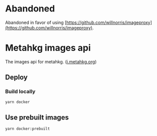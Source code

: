 # Abandoned

Abandoned in favor of using [https://github.com/willnorris/imageproxy](https://github.com/willnorris/imageproxy).

# Metahkg images api

The images api for metahkg. ([i.metahkg.org](https://i.metahkg.org))

## Deploy

### Build locally

```bash
yarn docker
```

## Use prebuilt images

```bash
yarn docker:prebuilt
```
